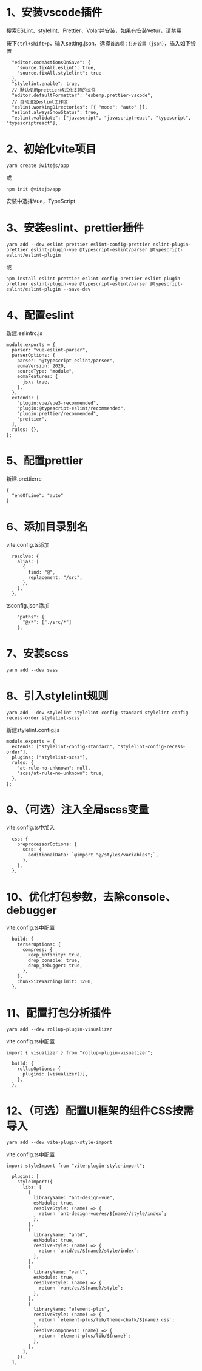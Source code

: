 # 1、安装vscode插件

搜索ESLint、stylelint、Prettier、Volar并安装，如果有安装Vetur，请禁用

按下`ctrl+shift+p`，输入setting.json，选择`首选项：打开设置（json）`，插入如下设置

```
  "editor.codeActionsOnSave": {
    "source.fixAll.eslint": true,
    "source.fixAll.stylelint": true
  },
  "stylelint.enable": true,
  // 默认使用prettier格式化支持的文件
  "editor.defaultFormatter": "esbenp.prettier-vscode",
  // 自动设定eslint工作区
  "eslint.workingDirectories": [{ "mode": "auto" }],
  "eslint.alwaysShowStatus": true,
  "eslint.validate": ["javascript", "javascriptreact", "typescript", "typescriptreact"],
```

# 2、初始化vite项目

`yarn create @vitejs/app`

或

`npm init @vitejs/app `

安装中选择Vue，TypeScript

# 3、安装eslint、prettier插件

`yarn add --dev eslint prettier eslint-config-prettier eslint-plugin-prettier eslint-plugin-vue @typescript-eslint/parser @typescript-eslint/eslint-plugin`

或

`npm install eslint prettier eslint-config-prettier eslint-plugin-prettier eslint-plugin-vue @typescript-eslint/parser @typescript-eslint/eslint-plugin --save-dev`

# 4、配置eslint

新建.eslintrc.js

```
module.exports = {
  parser: "vue-eslint-parser",
  parserOptions: {
    parser: "@typescript-eslint/parser",
    ecmaVersion: 2020,
    sourceType: "module",
    ecmaFeatures: {
      jsx: true,
    },
  },
  extends: [
    "plugin:vue/vue3-recommended",
    "plugin:@typescript-eslint/recommended",
    "plugin:prettier/recommended",
    "prettier",
  ],
  rules: {},
};
```

# 5、配置prettier

新建.prettierrc

```
{
  "endOfLine": "auto"
}
```

# 6、添加目录别名

vite.config.ts添加

```
  resolve: {
    alias: [
      {
        find: "@",
        replacement: "/src",
      },
    ],
  },
```

tsconfig.json添加

```
    "paths": {
      "@/*": ["./src/*"]
    },
```

# 7、安装scss

`yarn add --dev sass `

# 8、引入stylelint规则

`yarn add --dev stylelint stylelint-config-standard stylelint-config-recess-order stylelint-scss`

新建stylelint.config.js

```
module.exports = {
  extends: ["stylelint-config-standard", "stylelint-config-recess-order"],
  plugins: ["stylelint-scss"],
  rules: {
    "at-rule-no-unknown": null,
    "scss/at-rule-no-unknown": true,
  },
};
```

# 9、（可选）注入全局scss变量

vite.config.ts中加入

```
  css: {
    preprocessorOptions: {
      scss: {
        additionalData: `@import "@/styles/variables";`,
      },
    },
  },
```

# 10、优化打包参数，去除console、debugger

vite.config.ts中配置

```
  build: {
    terserOptions: {
      compress: {
        keep_infinity: true,
        drop_console: true,
        drop_debugger: true,
      },
    },
    chunkSizeWarningLimit: 1200,
  },
```

# 11、配置打包分析插件

`yarn add --dev rollup-plugin-visualizer`

vite.config.ts中配置

`import { visualizer } from "rollup-plugin-visualizer";`

```
  build: {
    rollupOptions: {
      plugins: [visualizer()],
    },
  },
```

# 12、（可选）配置UI框架的组件CSS按需导入

`yarn add --dev vite-plugin-style-import`

vite.config.ts中配置

`import styleImport from "vite-plugin-style-import";`

```
  plugins: [
    styleImport({
      libs: [
        {
          libraryName: "ant-design-vue",
          esModule: true,
          resolveStyle: (name) => {
            return `ant-design-vue/es/${name}/style/index`;
          },
        },
        {
          libraryName: "antd",
          esModule: true,
          resolveStyle: (name) => {
            return `antd/es/${name}/style/index`;
          },
        },
        {
          libraryName: "vant",
          esModule: true,
          resolveStyle: (name) => {
            return `vant/es/${name}/style`;
          },
        },
        {
          libraryName: "element-plus",
          resolveStyle: (name) => {
            return `element-plus/lib/theme-chalk/${name}.css`;
          },
          resolveComponent: (name) => {
            return `element-plus/lib/${name}`;
          },
        },
      ],
    }),
  ],
```

